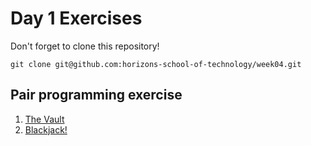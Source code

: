 # Day 1 Exercises

Don't forget to clone this repository!

```git clone git@github.com:horizons-school-of-technology/week04.git```

## Pair programming exercise

1. [The Vault](vault/)
1. [Blackjack!](blackjack/)
